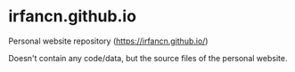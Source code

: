# irfancn.github.io
Personal website repository (https://irfancn.github.io/)

Doesn't contain any code/data, but the source files of the personal website.
